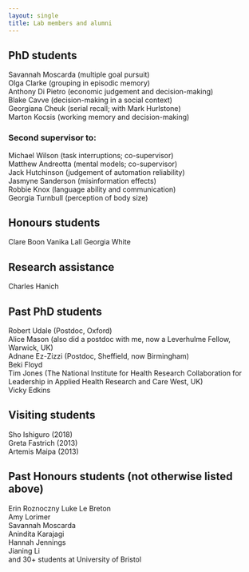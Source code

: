 ```yaml
---
layout: single
title: Lab members and alumni
---
```


## PhD students ##

Savannah Moscarda (multiple goal pursuit)  
Olga Clarke (grouping in episodic memory)  
Anthony Di Pietro (economic judgement and decision-making)  
Blake Cavve (decision-making in a social context)  
Georgiana Cheuk (serial recall; with Mark Hurlstone)  
Marton Kocsis (working memory and decision-making)  

### Second supervisor to: ###

Michael Wilson (task interruptions; co-supervisor)  
Matthew Andreotta (mental models; co-supervisor)  
Jack Hutchinson (judgement of automation reliability)  
Jasmyne Sanderson (misinformation effects)   
Robbie Knox (language ability and communication)  
Georgia Turnbull (perception of body size)

## Honours students

Clare Boon
Vanika Lall
Georgia White

## Research assistance ##

Charles Hanich

## Past PhD students ##

Robert Udale (Postdoc, Oxford)  
Alice Mason (also did a postdoc with me, now a Leverhulme Fellow, Warwick, UK)  
Adnane Ez-Zizzi  (Postdoc, Sheffield, now Birmingham)  
Beki Floyd  
Tim Jones (The National Institute for Health Research Collaboration for Leadership in Applied Health Research and Care West, UK)  
Vicky Edkins

## Visiting students ##

Sho Ishiguro (2018)  
Greta Fastrich (2013)  
Artemis Maipa (2013)

## Past Honours students (not otherwise listed above) ##

Erin Roznoczny
Luke Le Breton  
Amy Lorimer  
Savannah Moscarda  
Anindita Karajagi  
Hannah Jennings  
Jianing Li  
and 30+ students at University of Bristol
